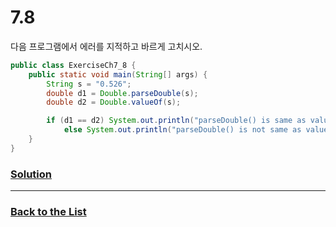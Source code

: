 # 7.8

다음 프로그램에서 에러를 지적하고 바르게 고치시오.

```java
public class ExerciseCh7_8 {
    public static void main(String[] args) {
        String s = "0.526";
        double d1 = Double.parseDouble(s);
        double d2 = Double.valueOf(s);

        if (d1 == d2) System.out.println("parseDouble() is same as valueOf().");
            else System.out.println("parseDouble() is not same as valueOf().");
    }
}
```

### [**Solution**](../Solutions/7.8.md)

___

### [**Back to the List**](../#list-of-problems)